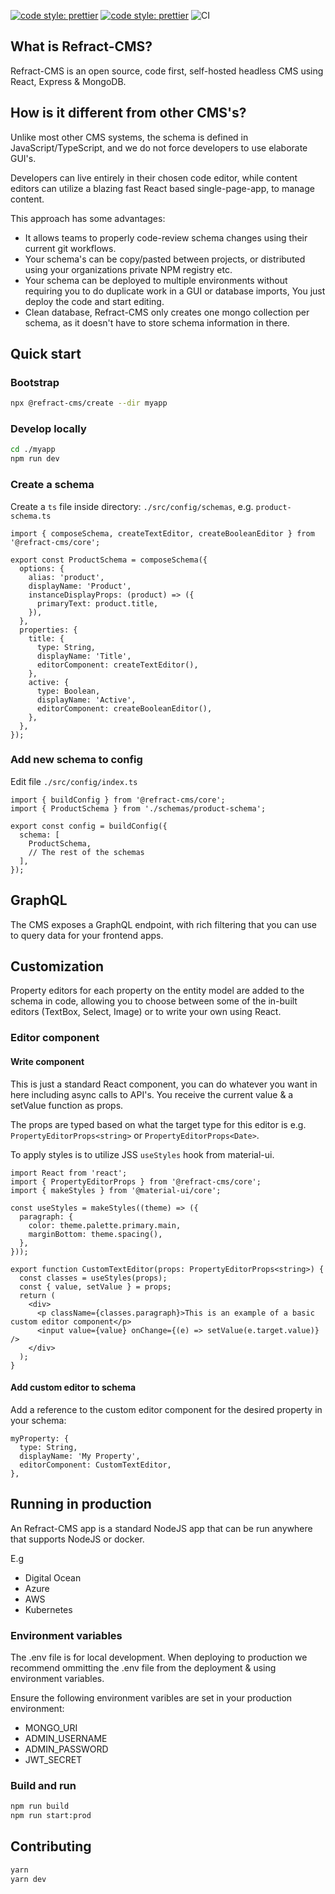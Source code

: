 [![code style: prettier](https://img.shields.io/badge/code_style-prettier-ff69b4.svg?style=flat-square)](https://github.com/prettier/prettier) [![code style: prettier](https://camo.githubusercontent.com/92e9f7b1209bab9e3e9cd8cdf62f072a624da461/68747470733a2f2f666c61742e62616467656e2e6e65742f62616467652f4275696c74253230576974682f547970655363726970742f626c7565)](https://github.com/microsoft/TypeScript) ![CI](https://github.com/refract-cms/refract-cms/workflows/CI/badge.svg)

## What is Refract-CMS?

Refract-CMS is an open source, code first, self-hosted headless CMS using React, Express & MongoDB.

## How is it different from other CMS's?

Unlike most other CMS systems, the schema is defined in JavaScript/TypeScript, and we do not force developers to use elaborate GUI's.

Developers can live entirely in their chosen code editor, while content editors can utilize a blazing fast React based single-page-app, to manage content.

This approach has some advantages:

- It allows teams to properly code-review schema changes using their current git workflows.
- Your schema's can be copy/pasted between projects, or distributed using your organizations private NPM registry etc.
- Your schema can be deployed to multiple environments without requiring you to do duplicate work in a GUI or database imports, You just deploy the code and start editing.
- Clean database, Refract-CMS only creates one mongo collection per schema, as it doesn't have to store schema information in there.

## Quick start

### Bootstrap

```bash
npx @refract-cms/create --dir myapp
```

### Develop locally

```bash
cd ./myapp
npm run dev
```

### Create a schema

Create a `ts` file inside directory: `./src/config/schemas`, e.g. `product-schema.ts`

```tsx
import { composeSchema, createTextEditor, createBooleanEditor } from '@refract-cms/core';

export const ProductSchema = composeSchema({
  options: {
    alias: 'product',
    displayName: 'Product',
    instanceDisplayProps: (product) => ({
      primaryText: product.title,
    }),
  },
  properties: {
    title: {
      type: String,
      displayName: 'Title',
      editorComponent: createTextEditor(),
    },
    active: {
      type: Boolean,
      displayName: 'Active',
      editorComponent: createBooleanEditor(),
    },
  },
});
```

### Add new schema to config

Edit file `./src/config/index.ts`

```tsx
import { buildConfig } from '@refract-cms/core';
import { ProductSchema } from './schemas/product-schema';

export const config = buildConfig({
  schema: [
    ProductSchema,
    // The rest of the schemas
  ],
});
```

## GraphQL

The CMS exposes a GraphQL endpoint, with rich filtering that you can use to query data for your frontend apps.

## Customization

Property editors for each property on the entity model are added to the schema in code, allowing you to choose between some of the in-built editors (TextBox, Select, Image) or to write your own using React.

### Editor component

#### Write component

This is just a standard React component,
you can do whatever you want in here including async calls to API's. You receive the current value & a setValue function as props.

The props are typed based on what the target type for this editor is e.g. `PropertyEditorProps<string>` or `PropertyEditorProps<Date>`.

To apply styles is to utilize JSS `useStyles` hook from material-ui.

```tsx
import React from 'react';
import { PropertyEditorProps } from '@refract-cms/core';
import { makeStyles } from '@material-ui/core';

const useStyles = makeStyles((theme) => ({
  paragraph: {
    color: theme.palette.primary.main,
    marginBottom: theme.spacing(),
  },
}));

export function CustomTextEditor(props: PropertyEditorProps<string>) {
  const classes = useStyles(props);
  const { value, setValue } = props;
  return (
    <div>
      <p className={classes.paragraph}>This is an example of a basic custom editor component</p>
      <input value={value} onChange={(e) => setValue(e.target.value)} />
    </div>
  );
}
```

#### Add custom editor to schema

Add a reference to the custom editor component for the desired property in your schema:

```tsx
myProperty: {
  type: String,
  displayName: 'My Property',
  editorComponent: CustomTextEditor,
},
```

## Running in production

An Refract-CMS app is a standard NodeJS app that can be run anywhere that supports NodeJS or docker.

E.g

- Digital Ocean
- Azure
- AWS
- Kubernetes

### Environment variables

The .env file is for local development. When deploying to production we recommend ommitting the .env file from the deployment & using environment variables.

Ensure the following environment varibles are set in your production environment:

- MONGO_URI
- ADMIN_USERNAME
- ADMIN_PASSWORD
- JWT_SECRET

### Build and run

```bash
npm run build
npm run start:prod
```

## Contributing

```bash
yarn
yarn dev
```
